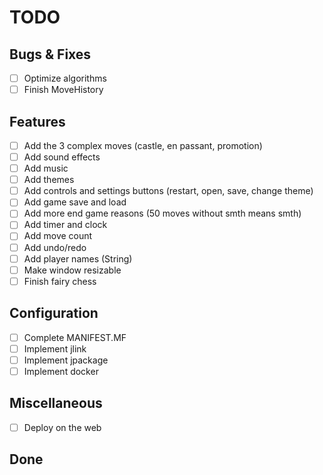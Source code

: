 # TODO

## Bugs & Fixes

- [ ] Optimize algorithms
- [ ] Finish MoveHistory

## Features

- [ ] Add the 3 complex moves (castle, en passant, promotion)
- [ ] Add sound effects
- [ ] Add music
- [ ] Add themes
- [ ] Add controls and settings buttons (restart, open, save, change theme)
- [ ] Add game save and load
- [ ] Add more end game reasons (50 moves without smth means smth)
- [ ] Add timer and clock
- [ ] Add move count
- [ ] Add undo/redo
- [ ] Add player names (String)
- [ ] Make window resizable
- [ ] Finish fairy chess

## Configuration

- [ ] Complete MANIFEST.MF
- [ ] Implement jlink
- [ ] Implement jpackage
- [ ] Implement docker

## Miscellaneous

- [ ] Deploy on the web

## Done
